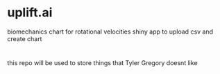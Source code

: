 # uplift.ai
biomechanics chart for rotational velocities
shiny app to upload csv and create chart
#
this repo will be used to store things that Tyler Gregory doesnt like
